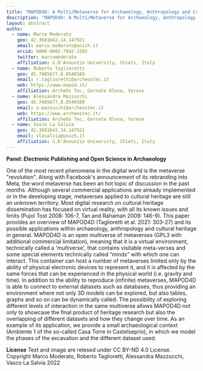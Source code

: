 ```yaml
---
title: "MAPOD4D: A Multi/Metaverse for Archaeology, Anthropology and Cultural Heritage"
description: "MAPOD4D: A Multi/Metaverse for Archaeology, Anthropology and Cultural Heritage"
layout: abstract
auths:
  - name: Marco Moderato
    geo: 42.3681642,14.147921
    email: marco.moderato@unich.it
    orcid: 0000-0002-7942-3385
    twitter: marcomoderato
    affiliation: G.D'Annunzio University, Chieti, Italy
  - name: Roberto Taglioretti
    geo: 45.7405677,8.8546589
    email: r.taglioretti@archeostec.it
    web: https://www.mapod.it/
    affiliation: ArcheOs Tec, Gornate Olona, Varese
  - name: Alessandra Mazzucchi
    geo: 45.7405677,8.8546589
    email: a.mazzucchi@archeostec.it
    web: https://www.archeostec.it/
    affiliation: ArcheOs Tec, Gornate Olona, Varese
  - name: Vasco La Salvia
    geo: 42.3681642,14.147921
    email: vlasalvia@unich.it
    affiliation: G.D'Annunzio University, Chieti, Italy
---
```


**Panel: Electronic Publishing and Open Science in Archaeology**

One of the most recent phenomena in the digital world is the metaverse "revolution". Along with Facebook's announcement of its rebranding into Meta, the word metaverse has been an hot topic of discussion in the past months. Although several commercial applications are already implemented or in the developing stage, metaverses applied to cultural heritage are still an unknown territory. Most digital research on cultural heritage dissemination has focused on virtual reality, with all its known issues and limits (Pujol Tost 2008: 106-7, Tan and Rahaman 2009: 146-9). This paper provides an overview of MAPOD4D (Taglioretti et al. 2021: 303-27) and its possible applications within archaeology, anthropology and cultural heritage in general. MAPOD4D is an open multiverse of metaverses (GPL3 with additional commercial limitation), meaning that it is a virtual environment, technically called a 'multiverse', that contains visitable meta-verses and some special elements technically called “minds” with which one can interact. This container can host a number of metaverses limited only by the ability of physical electronic devices to represent it, and it is affected by the same forces that can be experienced in the physical world (i.e. gravity and time). In addition to the ability to reproduce (infinite) metaverses, MAPOD4D is able to connect to external datasets such as databases, thus providing an environment where not only 3D models can be explored, but also tables, graphs and so on can be dynamically called. The possibility of exploring different levels of interaction in the same multiverse allows MAPOD4D not only to showcase the final product of heritage research but also the overlapping of different datasets and how they change over time. As an example of its application, we provide a small archaeological context (Ambiente 1 of the so-called Casa Torre in Castelseprio), in which we model the phases of the excavation and the different dataset used.



**License**
Text and image are relesed under CC BY-ND 4.0 License. Copyright Marco Moderato, Roberto Taglioretti, Alessandra Mazzucchi, Vasco La Salvia 2022
